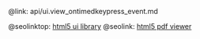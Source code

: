 @link: api/ui.view_ontimedkeypress_event.md

@seolinktop: [html5 ui library](https://webix.com)
@seolink: [html5 pdf viewer](https://webix.com/widget/html5_pdf_viewer/)